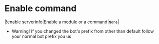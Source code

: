 # Enable command

|!enable serverinfo|Enable a module or a command|`None`|

* Warning! If you changed the bot's prefix from other than default follow your normal bot prefix you us